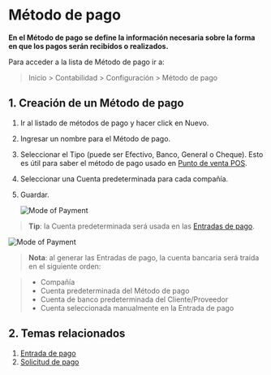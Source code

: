 <!-- add-breadcrumbs -->
# Método de pago

**En el Método de pago se define la información necesaria sobre la forma en que los pagos serán recibidos o realizados.**

Para acceder a la lista de Método de pago ir a:
> Inicio > Contabilidad > Configuración > Método de pago

## 1. Creación de un Método de pago
1. Ir al listado de métodos de pago y hacer click en Nuevo.
1. Ingresar un nombre para el Método de pago.
1. Seleccionar el Tipo (puede ser Efectivo, Banco, General o Cheque). Esto es útil para saber el método de pago usado en [Punto de venta POS](/docs/user/manual/es/accounts/point-of-sales).
1. Seleccionar una Cuenta predeterminada para cada compañía.
1. Guardar.

    ![Mode of Payment]({{docs_base_url}}/assets/img/accounts/mode-of-payment.png)

> **Tip**: la Cuenta predeterminada será usada en las [Entradas de pago](/docs/user/manual/es/accounts/payment-entry).

![Mode of Payment](/docs/assets/img/accounts/mode-of-payment-pe.gif)

> **Nota**: al generar las Entradas de pago, la cuenta bancaria será traída en el siguiente orden:

>  * Compañía
>  * Cuenta predeterminada del Método de pago
>  * Cuenta de banco predeterminada del Cliente/Proveedor
>  * Cuenta seleccionada manualmente en la Entrada de pago

## 2. Temas relacionados
1. [Entrada de pago](/docs/user/manual/es/accounts/payment-entry)
1. [Solicitud de pago](/docs/user/manual/es/accounts/payment-request)
